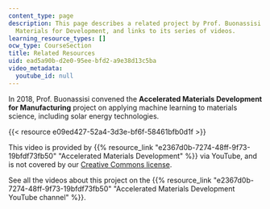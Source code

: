 ```yaml
---
content_type: page
description: This page describes a related project by Prof. Buonassisi on Accelerated
  Materials for Development, and links to its series of videos.
learning_resource_types: []
ocw_type: CourseSection
title: Related Resources
uid: ead5a90b-d2e0-95ee-bfd2-a9e38d13c5ba
video_metadata:
  youtube_id: null
---
```


In 2018, Prof. Buonassisi convened the **Accelerated Materials Development for Manufacturing** project on applying machine learning to materials science, including solar energy technologies.

{{< resource e09ed427-52a4-3d3e-bf6f-58461bfb0d1f >}}

This video is provided by {{% resource_link "e2367d0b-7274-48ff-9f73-19bfdf73fb50" "Accelerated Materials Development" %}} via YouTube, and is not covered by our [Creative Commons license](./resolveuid/e7db8a8f17363f805bbf706e613d0334).

See all the videos about this project on the {{% resource_link "e2367d0b-7274-48ff-9f73-19bfdf73fb50" "Accelerated Materials Development YouTube channel" %}}.